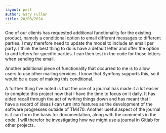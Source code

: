 ```yaml
---
layout: post
author: Gary Fuller
title: 20/08/2024
---
```


One of our clients has requested additional functionality for the existing product, namely a conditional option to email different messages to different parties. I may therefore need to update the model to include an email per party. I think the best thing to do is have a default letter and offer the option to add letters for specific parties. I can then test in the code for those letters when sending the email.

Another additional piece of functionality that occurred to me is to allow users to use other mailing services. I know that Symfony supports this, so it would be a case of making this conditional. 

A further thing I've noted is that the use of a journal has made it a lot easier to complete this project now that I have the time to focus on it daily. It has aided recall through the act of writing things down and has meant that I have a record of ideas I can turn into features as the development of the software progresses outside of TM470. Another useful aspect of the journal is it can form the basis for documentation, along with the comments in the code. I will therefor be investigating how we might use a journal in Gitlab for other projects.
